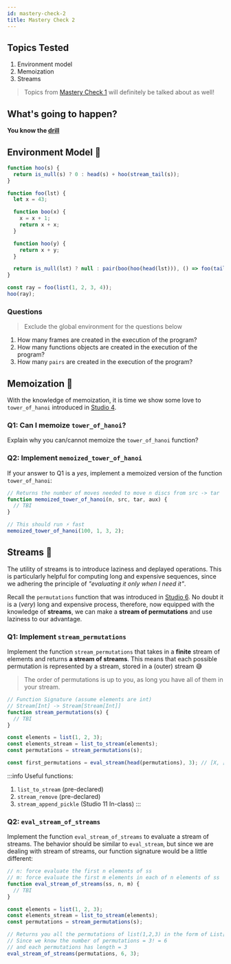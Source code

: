 ```yaml
---
id: mastery-check-2
title: Mastery Check 2
---
```


## Topics Tested

1. Environment model
2. Memoization
3. Streams

> Topics from [Mastery Check 1](/mastery-check/mastery-check-1#topics-tested) will definitely be talked about as well!

## What's going to happen?

**You know the [drill](/mastery-check/mastery-check-1#whats-going-to-happen)**

## Environment Model 🌲

```javascript
function hoo(s) {
  return is_null(s) ? 0 : head(s) + hoo(stream_tail(s));
}

function foo(lst) {
  let x = 43;

  function boo(x) {
    x = x + 1;
    return x + x;
  }

  function hoo(y) {
    return x + y;
  }

  return is_null(lst) ? null : pair(boo(hoo(head(lst))), () => foo(tail(lst)));
}

const ray = foo(list(1, 2, 3, 4));
hoo(ray);
```

### Questions

> Exclude the global environment for the questions below

1. How many frames are created in the execution of the program?
2. How many functions objects are created in the execution of the program?
3. How many `pairs` are created in the execution of the program?

## Memoization 🧠

With the knowledge of memoization, it is time we show some love to `tower_of_hanoi` introduced in [Studio 4](/studio-4#tower-of-hanoi-).

### Q1: Can I memoize `tower_of_hanoi`?

Explain why you can/cannot memoize the `tower_of_hanoi` function?

### Q2: Implement `memoized_tower_of_hanoi`

If your answer to Q1 is a _yes_, implement a memoized version of the function `tower_of_hanoi`:

```javascript
// Returns the number of moves needed to move n discs from src -> tar
function memoized_tower_of_hanoi(n, src, tar, aux) {
  // TBI
}

// This should run ⚡️ fast
memoized_tower_of_hanoi(100, 1, 3, 2);
```

## Streams 🌊

The utility of streams is to introduce laziness and deplayed operations. This is particularly helpful for computing long and expensive sequences, since we adhering the principle of _"evaluating it only when I need it"_.

Recall the `permutations` function that was introduced in [Studio 6](/studio-6#permutationslst). No doubt it is a (_very_) long and expensive process, therefore, now equipped with the knowledge of **streams**, we can make a **stream of permutations** and use laziness to our advantage.

### Q1: Implement `stream_permutations`

Implement the function `stream_permutations` that takes in a **finite** stream of elements and returns **a stream of streams**. This means that each possible permutation is represented by a stream, stored in a (outer) stream 😅

> The order of permutations is up to you, as long you have all of them in your stream.

```javascript
// Function Signature (assume elements are int)
// Stream[Int] -> Stream[Stream[Int]]
function stream_permutations(s) {
  // TBI
}

const elements = list(1, 2, 3);
const elements_stream = list_to_stream(elements);
const permutations = stream_permutations(s);

const first_permutations = eval_stream(head(permutations), 3); // [X, [Y, [Z, null]]]
```

:::info
Useful functions:

1. `list_to_stream` (pre-declared)
2. `stream_remove` (pre-declared)
3. `stream_append_pickle` (Studio 11 In-class)
   :::

### Q2: `eval_stream_of_streams`

Implement the function `eval_stream_of_streams` to evaluate a stream of streams. The behavior should be similar to `eval_stream`, but since we are dealing with stream of streams, our function signature would be a little different:

```javascript
// n: force evaluate the first n elements of ss
// m: force evaluate the first m elements in each of n elements of ss
function eval_stream_of_streams(ss, n, m) {
  // TBI
}

const elements = list(1, 2, 3);
const elements_stream = list_to_stream(elements);
const permutations = stream_permutations(s);

// Returns you all the permutations of list(1,2,3) in the form of List[List[int]]
// Since we know the number of permutations = 3! = 6
// and each permutations has length = 3
eval_stream_of_streams(permutations, 6, 3);
```
